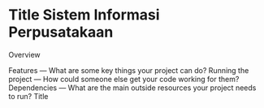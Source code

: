 <h1>Title
Sistem Informasi Perpusatakaan</h1

<h1>Overview</h1>
<p></p>
    Features — What are some key things your project can do?
Running the project — How could someone else get your code working for them?
Dependencies — What are the main outside resources your project needs to run?
Title
